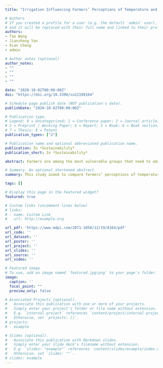 ```yaml
---
title: "Irrigation Influencing Farmers’ Perceptions of Temperature and Precipitation: A Comparative Study of Two Regions of the Tibetan Plateau"

# Authors
# If you created a profile for a user (e.g. the default `admin` user), write the username (folder name) here 
# and it will be replaced with their full name and linked to their profile.
authors:
- Tao Wang
- Jianzhong Yan
- Xian Cheng
- admin

# Author notes (optional)
author_notes:
- ""
- ""
- ""
- ""

date: "2020-10-02T00:00:00Z"
doi: "https://doi.org/10.3390/su12198164"

# Schedule page publish date (NOT publication's date).
publishDate: "2020-10-02T00:00:00Z"

# Publication type.
# Legend: 0 = Uncategorized; 1 = Conference paper; 2 = Journal article;
# 3 = Preprint / Working Paper; 4 = Report; 5 = Book; 6 = Book section;
# 7 = Thesis; 8 = Patent
publication_types: ["2"]

# Publication name and optional abbreviated publication name.
publication: In *Sustainability*
publication_short: In *Sustainability*

abstract: Farmers are among the most vulnerable groups that need to adapt to climate change. Correct perception is a prerequisite for farmers to adopt adaptation strategies, which plays a crucial guiding role in the development of adaptation plans and the improvement of the security of livelihoods. This study aimed to compare farmers’ perceptions of temperature and precipitation change with meteorological data in two regions of the Tibetan Plateau, analyzed how irrigation affects farmers’ perceptions. The key findings include...

# Summary. An optional shortened abstract.
summary: This study aimed to compare farmers’ perceptions of temperature and precipitation change with meteorological data in two regions of the Tibetan Plateau, analyzed how irrigation affects farmers’ perceptions.

tags: []

# Display this page in the Featured widget?
featured: true

# Custom links (uncomment lines below)
# links:
# - name: Custom Link
#   url: http://example.org

url_pdf: 'https://www.mdpi.com/2071-1050/12/19/8164/pdf'
url_code: ''
url_dataset: ''
url_poster: ''
url_project: ''
url_slides: ''
url_source: ''
url_video: ''

# Featured image
# To use, add an image named `featured.jpg/png` to your page's folder. 
image:
  caption: ''
  focal_point: ""
  preview_only: false

# Associated Projects (optional).
#   Associate this publication with one or more of your projects.
#   Simply enter your project's folder or file name without extension.
#   E.g. `internal-project` references `content/project/internal-project/index.md`.
#   Otherwise, set `projects: []`.
# projects:
# - example

# Slides (optional).
#   Associate this publication with Markdown slides.
#   Simply enter your slide deck's filename without extension.
#   E.g. `slides: "example"` references `content/slides/example/index.md`.
#   Otherwise, set `slides: ""`.
# slides: example
---
```

